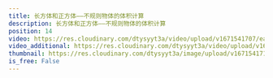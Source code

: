 ```yaml
---
title: 长方体和正方体——不规则物体的体积计算
description: 长方体和正方体——不规则物体的体积计算
position: 14
video: https://res.cloudinary.com/dtysyyt3a/video/upload/v1671541707/easymath/5年级下/03单元长方体和正方体/iqgmqxkpksmycdbgajcs.mp4
video_additional: https://res.cloudinary.com/dtysyyt3a/video/upload/v1671541775/easymath/5年级下/03单元长方体和正方体/每课一题的解答视频/egymyxprqjywlizggd89.mp4
thumbnail: https://res.cloudinary.com/dtysyyt3a/image/upload/v1671541710/easymath/5年级下/03单元长方体和正方体/myozupgopgcgcpphymad.png
is_free: False
---
```

